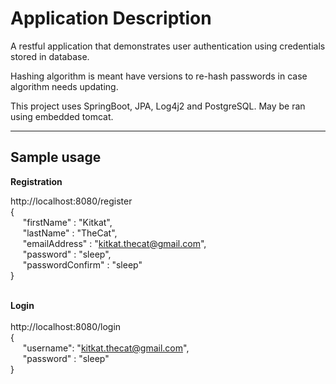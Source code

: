 <h1> Application Description </h1>
<p>A restful application that demonstrates user authentication using credentials stored in database.<br />

Hashing algorithm is meant have versions to re-hash passwords in case algorithm needs updating.<br />

This project uses SpringBoot, JPA, Log4j2 and PostgreSQL. May be ran using embedded tomcat. </p>

<hr />
<h2>Sample usage</h2>

<b>Registration</b>	<br />

http://localhost:8080/register	<br />
{	<br />
&nbsp;&nbsp;&nbsp;&nbsp;	"firstName" : "Kitkat",	<br />
&nbsp;&nbsp;&nbsp;&nbsp;	"lastName" : "TheCat",	<br />
&nbsp;&nbsp;&nbsp;&nbsp;	"emailAddress" : "kitkat.thecat@gmail.com",	<br />
&nbsp;&nbsp;&nbsp;&nbsp;	"password" : "sleep",	<br />
&nbsp;&nbsp;&nbsp;&nbsp;	"passwordConfirm" :  "sleep"	<br />
}<br />
<br />

<b>Login</b>	<br />
<br />
http://localhost:8080/login	<br />
{	<br />
&nbsp;&nbsp;&nbsp;&nbsp;	"username": "kitkat.thecat@gmail.com",	<br />
&nbsp;&nbsp;&nbsp;&nbsp;	"password" : "sleep"	<br />
}